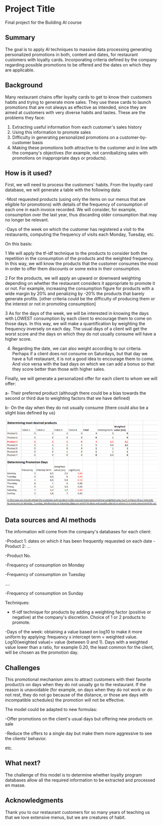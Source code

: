 # Project Title

Final project for the Building AI course

## Summary

The goal is to apply AI techniques to massive data processing generating personalized promotions in both, content and dates, for restaurant customers with loyalty cards. Incorporating criteria defined by the company regarding possible promotions to be offered and the dates on which they are applicable.

## Background

Many restaurant chains offer loyalty cards to get to know their customers habits and trying to generate more sales. They use these cards to launch promotions that are not always as effective as intended, since they are aimed at customers with very diverse habits and tastes. These are the problems they face:

1. Extracting useful information from each customer's sales history
2. Using this information to promote sales
3. Difficulty in generating personalized promotions on a customer-by-customer basis
4. Making these promotions both attractive to the customer and in line with the company's objectives (for example, not cannibalizing sales with promotions on inappropriate days or products).


## How is it used?

First, we will need to process the customers' habits. From the loyalty card database, we will generate a table with the following data:

-Most requested products (using only the items on our menus that are eligible for promotions) with details of the frequency of consumption of each one in each invoice recorded. We will consider, for example, consumption over the last year, thus discarding older consumption that may no longer be relevant.

-Days of the week on which the customer has registered a visit to the restaurants, computing the frequency of visits each Monday, Tuesday, etc.

On this basis:

1 We will apply the tf-idf technique to the products to consider both the repetition in the consumption of the products and the weighted frequency. In this way, we will know the products that the customer consumes the most in order to offer them discounts or some extra in their consumption.

2 For the products, we will apply an upward or downward weighting depending on whether the restaurant considers it appropriate to promote it or not. For example, increasing the consumption figure for products with a wide margin by 20% and penalizing by -20% the products that barely generate profits. [other criteria could be the difficulty of producing them or the interest or not in promoting consumption]

3 As for the days of the week, we will be interested in knowing the days with LOWEST consumption by each client to encourage them to come on those days. In this way, we will make a quantification by weighting the frequency inversely on each day. The usual days of a client will get the worst score and the days on which they do not usually consume will have a higher score.

4. Regarding the date, we can also weight according to our criteria. Perhaps if a client does not consume on Saturdays, but that day we have a full restaurant, it is not a good idea to encourage them to come. And vice versa with the bad days on which we can add a bonus so that they score better than those with higher sales.

Finally, we will generate a personalized offer for each client to whom we will offer:

a- Their preferred product (although there could be a bias towards the second or third due to weighting factors that we have defined)

b- On the day when they do not usually consume (there could also be a slight bias defined by us)

![example image](/promotionsai.png)


## Data sources and AI methods

The information will come from the company's databases for each client:

-Product 1: dates on which it has been frequently requested on each date
-Product 2: ...

-Product No.

-Frequency of consumption on Monday

-Frequency of consumption on Tuesday

....

-Frequency of consumption on Sunday

Techniques:

- tf-idf technique for products by adding a weighting factor (positive or negative) at the company's discretion. Choice of 1 or 2 products to promote.

-Days of the week: obtaining a value based on log10 to make it more uniform by applying: frequency x intercept term = weighted value. Log10(weighted value)= value (between 0 and 1). Days with a weighted value lower than a ratio, for example 0.20, the least common for the client, will be chosen as the promotion day.

## Challenges

This promotional mechanism aims to attract customers with their favorite product/s on days when they do not usually go to the restaurant.
If the reason is unavoidable (for example, on days when they do not work or do not rest, they do not go because of the distance, or those are days with incompatible schedules) the promotion will not be effective.

The model could be adapted to new formulas:

-Offer promotions on the client's usual days but offering new products on sale

-Reduce the offers to a single day but make them more aggressive to see the clients' behavior.

etc.

## What next?

The challenge of this model is to determine whether loyalty program databases allow all the required information to be extracted and processed en masse.


## Acknowledgments

Thank you to our restaurant customers for so many years of teaching us that we love extensive menus, but we are creatures of habit.
